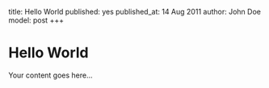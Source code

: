 title: Hello World
published: yes
published_at: 14 Aug 2011
author: John Doe
model: post
+++

# Hello World

Your content goes here...